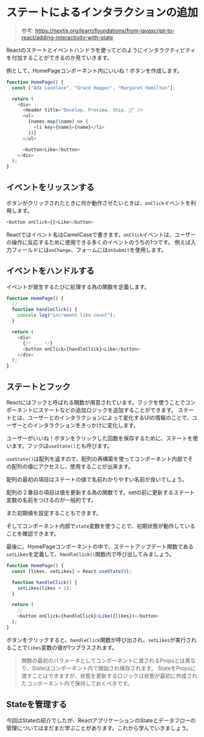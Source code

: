 # ステートによるインタラクションの追加

> 参考: https://nextjs.org/learn/foundations/from-javascript-to-react/adding-interactivity-with-state

Reactのステートとイベントハンドラを使ってどのようにインタラクティビティを付加することができるのか見ていきます。

例として、HomePageコンポーネント内にいいね！ボタンを作成します。

```javascript
function HomePage() {
  const ["Ada Lovelace", "Grace Hopper", "Margaret Hamilton"];

  return (
    <div>
      <Header title="Develop. Preview. Ship. 🚀" />
      <ul>
        {names.map((name) => (
          <li key={name}>{name}</li>
        ))}
      </ul>

      <button>Like</button>
    </div>
  );
}
```

## イベントをリッスンする

ボタンがクリックされたときに何か動作させたいときは、`onClick`イベントを利用します。

```javascript
<button onClick={}>Like</button>
```

Reactではイベント名はCamelCaseで書きます。`onClick`イベントは、ユーザーの操作に反応するために使用できる多くのイベントのうちの1つです。
例えば入力フィールドには`onChange`、フォームには`onSubmit`を使用します。

## イベントをハンドルする

イベントが発生するたびに処理する為の関数を定義します。

```javascript
function HomePage() {
  // ...
  function handleClick() {
    console.log("increment like count");
  }

  return (
    <div>
      {/* ... */}
      <button onClick={handleClick}>Like</button>
    </div>
  );
}
```

## ステートとフック

Reactにはフックと呼ばれる関数が用意されています。フックを使うことでコンポーネントにステートなどの追加ロジックを追加することができます。
ステートとは、ユーザーとのインタラクションによって変化するUIの情報のことで、ユーザーとのインタラクションをきっかけに変化します。

ユーザーがいいね！ボタンをクリックした回数を保存するために、ステートを使います。フックは`useState()`とも呼びます。

`useState()`は配列を返すので、配列の再構築を使ってコンポーネント内部でその配列の値にアクセスし、使用することが出来ます。

配列の最初の項目はステートの値で名前わかりやすい名前が良いでしょう。

配列の２番目の項目は値を更新する為の関数です。setの前に更新するステート変数の名前をつけるのが一般的です。

また初期値を設定することもできます。

そしてコンポーネント内部で`state`変数を使うことで、初期状態が動作していることを確認できます。

最後に、HomePageコンポーネントの中で、ステートアップデート関数である`setLikes`を定義して、`handleClick()`関数内で呼び出してみましょう。

```javascript
function HomePage() {
  const [likes, setLikes] = React.useState(0);

  function handleClick() {
    setLikes(likes + 1);
  }

  return (
    // ...
    <button onClick={handleClick}>Like({likes})</button>
  );
}
```

ボタンをクリックすると、`handleClick`関数が呼び出され、`setLikes`が実行されることで`likes`変数の値が1つプラスされます。

> 関数の最初のパラメータとしてコンポーネントに渡されるPropsとは異なり、Stateはコンポーネント内で開始され保存されます。
> StateをPropsに渡すことはできますが、状態を更新するロジックは状態が最初に作成されたコンポーネント内で保持しておくべきです。

## Stateを管理する

今回はStateの紹介でしたが、ReactアプリケーションのStateとデータフローの管理についてはまだまだ学ぶことがあります。これから学んでいきましょう。
